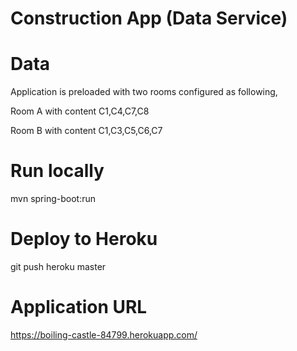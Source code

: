 # Construction App (Data Service)


# Data

Application is preloaded with two rooms configured as following,

Room A with content C1,C4,C7,C8

Room B with content C1,C3,C5,C6,C7
        
# Run locally
mvn spring-boot:run

# Deploy to Heroku

git push heroku master

# Application URL
https://boiling-castle-84799.herokuapp.com/
